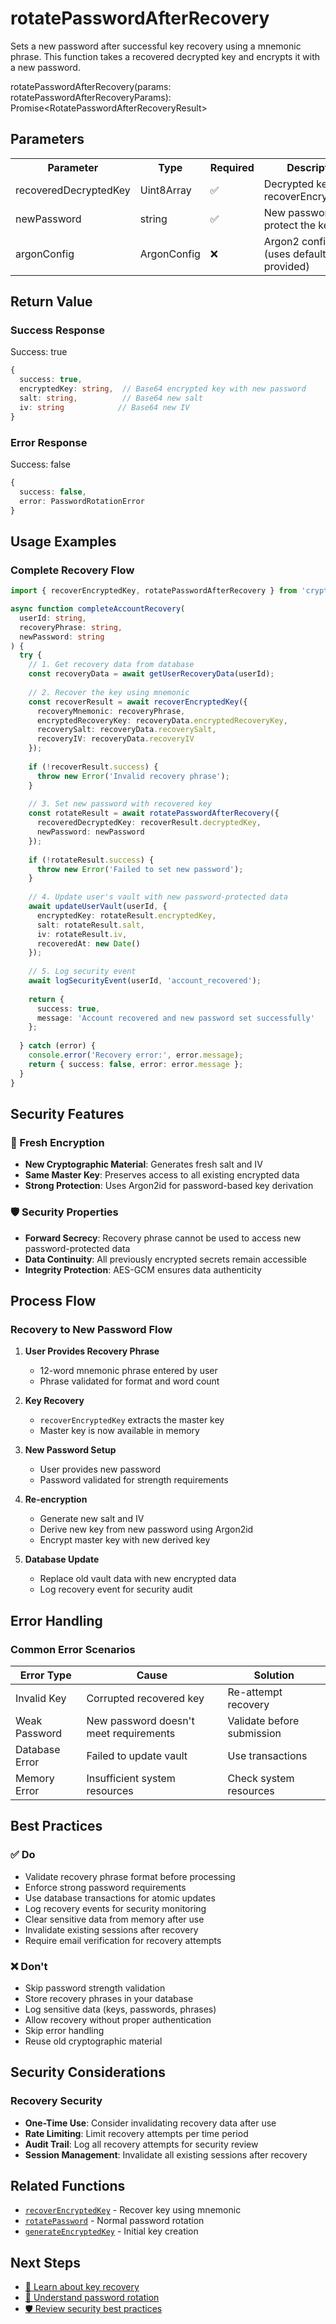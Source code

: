 # rotatePasswordAfterRecovery

Sets a new password after successful key recovery using a mnemonic phrase. This function takes a recovered decrypted key and encrypts it with a new password.

<div class="function-signature">
rotatePasswordAfterRecovery(params: rotatePasswordAfterRecoveryParams): Promise&lt;RotatePasswordAfterRecoveryResult&gt;
</div>

## Parameters

<table class="parameter-table">
<tr>
<th style="color: #161616ff;">Parameter</th>
<th style="color: #161616ff;">Type</th>
<th style="color: #161616ff;">Required</th>
<th style="color: #161616ff;">Description</th>
</tr>
<tr>
<td>recoveredDecryptedKey</td>
<td>Uint8Array</td>
<td>✅</td>
<td>Decrypted key from recoverEncryptedKey</td>
</tr>
<tr>
<td>newPassword</td>
<td>string</td>
<td>✅</td>
<td>New password to protect the key</td>
</tr>
<tr>
<td>argonConfig</td>
<td>ArgonConfig</td>
<td>❌</td>
<td>Argon2 configuration (uses defaults if not provided)</td>
</tr>
</table>

## Return Value

### Success Response
<span class="status-badge status-success">Success: true</span>

```typescript
{
  success: true,
  encryptedKey: string,  // Base64 encrypted key with new password
  salt: string,          // Base64 new salt
  iv: string            // Base64 new IV
}
```

### Error Response
<span class="status-badge status-error">Success: false</span>

```typescript
{
  success: false,
  error: PasswordRotationError
}
```

## Usage Examples

### Complete Recovery Flow

```typescript
import { recoverEncryptedKey, rotatePasswordAfterRecovery } from 'cryptonism';

async function completeAccountRecovery(
  userId: string,
  recoveryPhrase: string,
  newPassword: string
) {
  try {
    // 1. Get recovery data from database
    const recoveryData = await getUserRecoveryData(userId);
    
    // 2. Recover the key using mnemonic
    const recoverResult = await recoverEncryptedKey({
      recoveryMnemonic: recoveryPhrase,
      encryptedRecoveryKey: recoveryData.encryptedRecoveryKey,
      recoverySalt: recoveryData.recoverySalt,
      recoveryIV: recoveryData.recoveryIV
    });
    
    if (!recoverResult.success) {
      throw new Error('Invalid recovery phrase');
    }
    
    // 3. Set new password with recovered key
    const rotateResult = await rotatePasswordAfterRecovery({
      recoveredDecryptedKey: recoverResult.decryptedKey,
      newPassword: newPassword
    });
    
    if (!rotateResult.success) {
      throw new Error('Failed to set new password');
    }
    
    // 4. Update user's vault with new password-protected data
    await updateUserVault(userId, {
      encryptedKey: rotateResult.encryptedKey,
      salt: rotateResult.salt,
      iv: rotateResult.iv,
      recoveredAt: new Date()
    });
    
    // 5. Log security event
    await logSecurityEvent(userId, 'account_recovered');
    
    return { 
      success: true, 
      message: 'Account recovered and new password set successfully' 
    };
    
  } catch (error) {
    console.error('Recovery error:', error.message);
    return { success: false, error: error.message };
  }
}
```

## Security Features

### 🔐 Fresh Encryption
- **New Cryptographic Material**: Generates fresh salt and IV
- **Same Master Key**: Preserves access to all existing encrypted data
- **Strong Protection**: Uses Argon2id for password-based key derivation

### 🛡️ Security Properties
- **Forward Secrecy**: Recovery phrase cannot be used to access new password-protected data
- **Data Continuity**: All previously encrypted secrets remain accessible
- **Integrity Protection**: AES-GCM ensures data authenticity

## Process Flow

### Recovery to New Password Flow

1. **User Provides Recovery Phrase**
   - 12-word mnemonic phrase entered by user
   - Phrase validated for format and word count

2. **Key Recovery**
   - `recoverEncryptedKey` extracts the master key
   - Master key is now available in memory

3. **New Password Setup**
   - User provides new password
   - Password validated for strength requirements

4. **Re-encryption**
   - Generate new salt and IV
   - Derive new key from new password using Argon2id
   - Encrypt master key with new derived key

5. **Database Update**
   - Replace old vault data with new encrypted data
   - Log recovery event for security audit


## Error Handling

### Common Error Scenarios

| Error Type | Cause | Solution |
|------------|-------|----------|
| Invalid Key | Corrupted recovered key | Re-attempt recovery |
| Weak Password | New password doesn't meet requirements | Validate before submission |
| Database Error | Failed to update vault | Use transactions |
| Memory Error | Insufficient system resources | Check system resources |


## Best Practices

### ✅ Do
- Validate recovery phrase format before processing
- Enforce strong password requirements
- Use database transactions for atomic updates
- Log recovery events for security monitoring
- Clear sensitive data from memory after use
- Invalidate existing sessions after recovery
- Require email verification for recovery attempts

### ❌ Don't
- Skip password strength validation
- Store recovery phrases in your database
- Log sensitive data (keys, passwords, phrases)
- Allow recovery without proper authentication
- Skip error handling
- Reuse old cryptographic material

## Security Considerations

### Recovery Security
- **One-Time Use**: Consider invalidating recovery data after use
- **Rate Limiting**: Limit recovery attempts per time period
- **Audit Trail**: Log all recovery attempts for security review
- **Session Management**: Invalidate all existing sessions after recovery


## Related Functions

- [`recoverEncryptedKey`](recoverEncryptedKey.md) - Recover key using mnemonic
- [`rotatePassword`](rotatePassword.md) - Normal password rotation
- [`generateEncryptedKey`](generateEncryptedKey.md) - Initial key creation

## Next Steps

- [🔑 Learn about key recovery](/functions/recoverEncryptedKey.md)
- [🔄 Understand password rotation](/functions/rotatePassword.md)
- [🛡️ Review security best practices](/reference/security.md)
